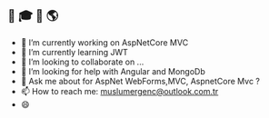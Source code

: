 ## :milky_way: :mortar_board:  👋 :earth_americas:

- 🔭 I’m currently working on AspNetCore MVC
- 🌱 I’m currently learning JWT
- 👯 I’m looking to collaborate on ...
- 🤔 I’m looking for help with Angular and MongoDb
- 💬 Ask me about for AspNet WebForms,MVC, AspnetCore Mvc ?
- 📫 How to reach me: muslumergenc@outlook.com.tr
- 😄
